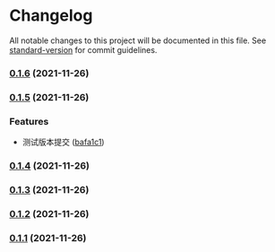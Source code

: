 # Changelog

All notable changes to this project will be documented in this file. See [standard-version](https://github.com/conventional-changelog/standard-version) for commit guidelines.

### [0.1.6](https://github.com/533wusaisai/vue-commit/compare/v0.1.5...v0.1.6) (2021-11-26)

### [0.1.5](https://github.com/533wusaisai/vue-commit/compare/v0.1.4...v0.1.5) (2021-11-26)


### Features

* 测试版本提交 ([bafa1c1](https://github.com/533wusaisai/vue-commit/commit/bafa1c1ef0abfa4b4d935d5859d6903610659691))

### [0.1.4](https://github.com/533wusaisai/vue-commit/compare/v0.1.3...v0.1.4) (2021-11-26)

### [0.1.3](https://github.com/533wusaisai/vue-commit/compare/v0.1.2...v0.1.3) (2021-11-26)

### [0.1.2](https://github.com/533wusaisai/vue-commit/compare/v0.1.1...v0.1.2) (2021-11-26)

### [0.1.1](https://github.com/533wusaisai/vue-commit/compare/v0.1.1-3...v0.1.1) (2021-11-26)
